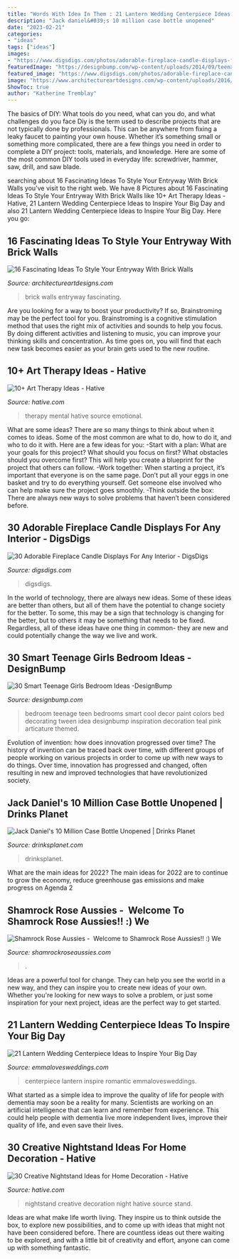 ```yaml
---
title: "Words With Idea In Them : 21 Lantern Wedding Centerpiece Ideas To Inspire Your Big Day"
description: "Jack daniel&#039;s 10 million case bottle unopened"
date: "2023-02-21"
categories:
- "ideas"
tags: ["ideas"]
images:
- "https://www.digsdigs.com/photos/adorable-fireplace-candle-displays-for-any-interior-16.jpg"
featuredImage: "https://designbump.com/wp-content/uploads/2014/09/teenage-girl-bedroom-ideaas-003.jpg"
featured_image: "https://www.digsdigs.com/photos/adorable-fireplace-candle-displays-for-any-interior-16.jpg"
image: "https://www.architectureartdesigns.com/wp-content/uploads/2016/10/2-25.jpg"
ShowToc: true
author: "Katherine Tremblay"
---
```



The basics of DIY: What tools do you need, what can you do, and what challenges do you face
Diy is the term used to describe projects that are not typically done by professionals. This can be anywhere from fixing a leaky faucet to painting your own house. Whether it’s something small or something more complicated, there are a few things you need in order to complete a DIY project: tools, materials, and knowledge. Here are some of the most common DIY tools used in everyday life: screwdriver, hammer, saw, drill, and saw blade.

	

		
searching about 16 Fascinating Ideas To Style Your Entryway With Brick Walls you've visit to the right web. We have 8 Pictures about 16 Fascinating Ideas To Style Your Entryway With Brick Walls like 10+ Art Therapy Ideas - Hative, 21 Lantern Wedding Centerpiece Ideas to Inspire Your Big Day and also 21 Lantern Wedding Centerpiece Ideas to Inspire Your Big Day. Here you go:
		
    
## 16 Fascinating Ideas To Style Your Entryway With Brick Walls

<img loading=lazy src="https://www.architectureartdesigns.com/wp-content/uploads/2016/10/2-25.jpg" onerror="this.onerror=null;this.src='https://tse2.mm.bing.net/th?id=OIP.KHszV6hqk7ZDz8ZW81Ty8wHaLH&amp;pid=15.1';" alt="16 Fascinating Ideas To Style Your Entryway With Brick Walls">

_Source: architectureartdesigns.com_

>brick walls entryway fascinating. 

	

Are you looking for a way to boost your productivity? If so, Brainstroming may be the perfect tool for you. Brainstroming is a cognitive stimulation method that uses the right mix of activities and sounds to help you focus. By doing different activities and listening to music, you can improve your thinking skills and concentration. As time goes on, you will find that each new task becomes easier as your brain gets used to the new routine.

    
## 10+ Art Therapy Ideas - Hative

<img loading=lazy src="https://hative.com/wp-content/uploads/2014/05/art-therapy-ideas/12-art-therapy-ideas.jpg" onerror="this.onerror=null;this.src='https://tse4.mm.bing.net/th?id=OIP.7hIxjGXegd7aaFnlzaj2qAAAAA&amp;pid=15.1';" alt="10+ Art Therapy Ideas - Hative">

_Source: hative.com_

>therapy mental hative source emotional. 

	

What are some ideas?
There are so many things to think about when it comes to ideas. Some of the most common are what to do, how to do it, and who to do it with. Here are a few ideas for you: 
-Start with a plan: What are your goals for this project? What should you focus on first? What obstacles should you overcome first? This will help you create a blueprint for the project that others can follow. 
-Work together: When starting a project, it’s important that everyone is on the same page. Don’t put all your eggs in one basket and try to do everything yourself. Get someone else involved who can help make sure the project goes smoothly. 
-Think outside the box: There are always new ways to solve problems that haven’t been considered before.

    
## 30 Adorable Fireplace Candle Displays For Any Interior - DigsDigs

<img loading=lazy src="https://www.digsdigs.com/photos/adorable-fireplace-candle-displays-for-any-interior-16.jpg" onerror="this.onerror=null;this.src='https://tse4.mm.bing.net/th?id=OIP.Y8P_nMRd-TeYZiFbyhg7XwHaKh&amp;pid=15.1';" alt="30 Adorable Fireplace Candle Displays For Any Interior - DigsDigs">

_Source: digsdigs.com_

>digsdigs. 

	

In the world of technology, there are always new ideas. Some of these ideas are better than others, but all of them have the potential to change society for the better. To some, this may be a sign that technology is changing for the better, but to others it may be something that needs to be fixed. Regardless, all of these ideas have one thing in common- they are new and could potentially change the way we live and work.

    
## 30 Smart Teenage Girls Bedroom Ideas -DesignBump

<img loading=lazy src="https://designbump.com/wp-content/uploads/2014/09/teenage-girl-bedroom-ideaas-003.jpg" onerror="this.onerror=null;this.src='https://tse2.mm.bing.net/th?id=OIP.n1ZGMTXK31irc-csM-0zjQHaJ4&amp;pid=15.1';" alt="30 Smart Teenage Girls Bedroom Ideas -DesignBump">

_Source: designbump.com_

>bedroom teenage teen bedrooms smart cool decor paint colors bed decorating tween idea designbump inspiration decoration teal pink articature themed. 

	

Evolution of invention: how does innovation progressed over time?
The history of invention can be traced back over time, with different groups of people working on various projects in order to come up with new ways to do things. Over time, innovation has progressed and changed, often resulting in new and improved technologies that have revolutionized society.

    
## Jack Daniel&#039;s 10 Million Case Bottle Unopened | Drinks Planet

<img loading=lazy src="https://decg5lu73tfmh.cloudfront.net/drinksplanet.com/images/fbfiles/images/625w/20200420_062903-1f42adkh10_v_1587403578.jpg" onerror="this.onerror=null;this.src='https://tse2.mm.bing.net/th?id=OIP.T0r8yk2IGP7BiletYTQ2jAHaJ3&amp;pid=15.1';" alt="Jack Daniel&#039;s 10 Million Case Bottle Unopened | Drinks Planet">

_Source: drinksplanet.com_

>drinksplanet. 

	

What are the main ideas for 2022?
The main ideas for 2022 are to continue to grow the economy, reduce greenhouse gas emissions and make progress on Agenda 2
    
## Shamrock Rose Aussies - ﻿﻿﻿ Welcome To Shamrock Rose Aussies!! :) We

<img loading=lazy src="http://shamrockroseaussies.com/yahoo_site_admin/assets/images/DSC_0795.124232659_std.JPG" onerror="this.onerror=null;this.src='https://tse1.mm.bing.net/th?id=OIP.uNGK2SLKxvFz2D7N60oTtwHaEU&amp;pid=15.1';" alt="Shamrock Rose Aussies - ﻿﻿﻿ Welcome to Shamrock Rose Aussies!! :) We">

_Source: shamrockroseaussies.com_

>. 

	

Ideas are a powerful tool for change. They can help you see the world in a new way, and they can inspire you to create new ideas of your own. Whether you're looking for new ways to solve a problem, or just some inspiration for your next project, ideas are the perfect way to get started.

    
## 21 Lantern Wedding Centerpiece Ideas To Inspire Your Big Day

<img loading=lazy src="http://emmalovesweddings.com/wp-content/uploads/2017/08/romantic-wedding-centerpiece-ideas-with-lantern.jpg" onerror="this.onerror=null;this.src='https://tse4.mm.bing.net/th?id=OIP.Wu7VWMfJD5B38XqF0CIy1gHaLH&amp;pid=15.1';" alt="21 Lantern Wedding Centerpiece Ideas to Inspire Your Big Day">

_Source: emmalovesweddings.com_

>centerpiece lantern inspire romantic emmalovesweddings. 

	

What started as a simple idea to improve the quality of life for people with dementia may soon be a reality for many. Scientists are working on an artificial intelligence that can learn and remember from experience. This could help people with dementia live more independent lives, improve their quality of life, and even save their lives.

    
## 30 Creative Nightstand Ideas For Home Decoration - Hative

<img loading=lazy src="https://hative.com/wp-content/uploads/2014/06/nightstand-ideas/9-night-stand-ideas.jpg" onerror="this.onerror=null;this.src='https://tse3.mm.bing.net/th?id=OIP.X-A9YlZOrcAb8qs67NDQvgHaKb&amp;pid=15.1';" alt="30 Creative Nightstand Ideas for Home Decoration - Hative">

_Source: hative.com_

>nightstand creative decoration night hative source stand. 

	

Ideas are what make life worth living. They inspire us to think outside the box, to explore new possibilities, and to come up with ideas that might not have been considered before. There are countless ideas out there waiting to be explored, and with a little bit of creativity and effort, anyone can come up with something fantastic.

